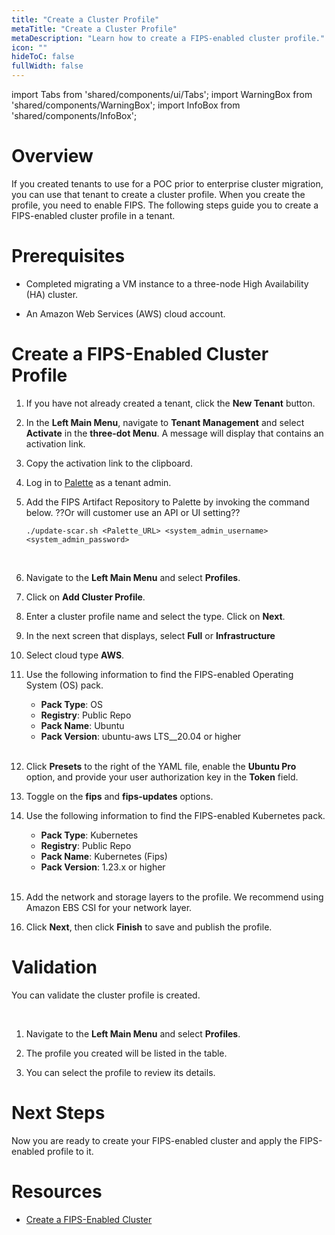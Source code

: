 ```yaml
---
title: "Create a Cluster Profile"
metaTitle: "Create a Cluster Profile"
metaDescription: "Learn how to create a FIPS-enabled cluster profile."
icon: ""
hideToC: false
fullWidth: false
---
```


import Tabs from 'shared/components/ui/Tabs';
import WarningBox from 'shared/components/WarningBox';
import InfoBox from 'shared/components/InfoBox';

# Overview

If you created tenants to use for a POC prior to enterprise cluster migration, you can use that tenant to create a cluster profile. When you create the profile, you need to enable FIPS. The following steps guide you to create a FIPS-enabled cluster profile in a tenant.

# Prerequisites

- Completed migrating a VM instance to a three-node High Availability (HA) cluster.

- An Amazon Web Services (AWS) cloud account.


# Create a FIPS-Enabled Cluster Profile

1. If you have not already created a tenant, click the **New Tenant** button. 


2. In the **Left Main Menu**, navigate to **Tenant Management** and select **Activate** in the **three-dot Menu**. A message will display that contains an activation link. 


3. Copy the activation link to the clipboard.


4. Log in to [Palette](https://console.spectrocloud.com) as a tenant admin.


5. Add the FIPS Artifact Repository to Palette by invoking the command below. ??Or will customer use an API or UI setting??

    ``./update-scar.sh <Palette_URL> <system_admin_username> <system_admin_password>``

<br />

6. Navigate to the **Left Main Menu** and select **Profiles**. 


7. Click on **Add Cluster Profile**.


8. Enter a cluster profile name and select the type. Click on **Next**.


9. In the next screen that displays, select **Full** or **Infrastructure**


10. Select cloud type **AWS**.


11. Use the following information to find the FIPS-enabled Operating System (OS) pack.
    - **Pack Type**: OS
    - **Registry**: Public Repo
    - **Pack Name**: Ubuntu
    - **Pack Version**: ubuntu-aws LTS__20.04 or higher

    <br />

12. Click **Presets** to the right of the YAML file, enable the **Ubuntu Pro** option, and provide your user authorization key in the **Token** field. 


13. Toggle on the **fips** and **fips-updates** options.


14. Use the following information to find the FIPS-enabled Kubernetes pack.
    - **Pack Type**: Kubernetes
    - **Registry**: Public Repo
    - **Pack Name**: Kubernetes (Fips)
    - **Pack Version**: 1.23.x or higher

    <br />

15. Add the network and storage layers to the profile. We recommend using Amazon EBS CSI for your network layer. 


16. Click **Next**, then click **Finish** to save and publish the profile.


# Validation

You can validate the cluster profile is created. 

<br />

1. Navigate to the **Left Main Menu** and select **Profiles**.


2. The profile you created will be listed in the table. 


3. You can select the profile to review its details. 


# Next Steps

Now you are ready to create your FIPS-enabled cluster and apply the FIPS-enabled profile to it.


# Resources

- [Create a FIPS-Enabled Cluster](/vertex/migrate-cluster-to-enterprise-mode/create-cluster)




 




